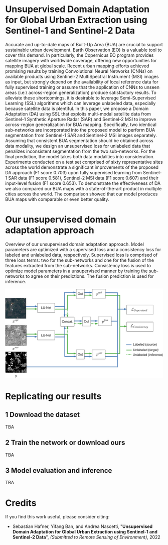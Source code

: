 # Unsupervised Domain Adaptation for Global Urban Extraction using Sentinel-1 and Sentinel-2 Data




Accurate and up-to-date maps of Built-Up Area (BUA) are crucial to support sustainable urban development. Earth Observation (EO) is a valuable tool to cover this demand. In particularly, the Copernicus EO program provides satellite imagery with worldwide coverage, offering new opportunities for mapping BUA at global scale. Recent urban mapping efforts achieved promising results by training Convolutional Neural Networks (CNNs) on available products using Sentinel-2 MultiSpectral Instrument (MSI) images as input, but strongly depend on the availability of local reference data for fully supervised training or assume that the application of CNNs to unseen areas (i.e.\ across-region generalization) produce satisfactory results. To alleviate these shortcomings, it is desirable to leverage Semi-Supervised Learning (SSL) algorithms which can leverage unlabeled data, especially because satellite data is plentiful. In this paper, we propose a Domain Adaptation (DA) using SSL that exploits multi-modal satellite data from Sentinel-1 Synthetic Aperture Radar (SAR) and Sentinel-2 MSI to improve across-region generalization for BUA mapping. Specifically, two identical sub-networks are incorporated into the proposed model to perform BUA segmentation from Sentinel-1 SAR and Sentinel-2 MSI images separately. Assuming that consistent BUA segmentation should be obtained across data modality, we design an unsupervised loss for unlabeled data that penalizes inconsistent segmentation from the two sub-networks. For the final prediction, the model takes both data modalities into consideration. Experiments conducted on a test set comprised of sixty representative sites across the world demonstrate a significant improvements of the proposed DA approach (F1 score 0.703) upon fully supervised learning from Sentinel-1 SAR data (F1 score 0.581), Sentinel-2 MSI data (F1 score 0.607) and their input-level fusion (F1 score 0.653). To demonstrate the effectiveness of DA we also compared our BUA maps with a state-of-the-art product in multiple cities across the world. The comparison showed that our model produces BUA maps with comparable or even better quality.

# Our unsupervised domain adaptation approach

Overview of our unsupervised domain adaptation approach. Model parameters are optimized with a supervised loss and a consistency loss for labeled and unlabeled data, respectively. Supervised loss is comprised of three loss terms: two for the sub-networks and one for the fusion of the features extracted from the sub-networks. Consistency loss is used to optimize model parameters in a unsupervised manner by training the sub-networks to agree on their predictions. The fusion prediction is used for inference.

![](figures/domain_adaptation_workflow_revised.PNG)


# Replicating our results
## 1 Download the dataset
TBA

## 2 Train the network or download ours
TBA

## 3 Model evaluation and inference
TBA

# Credits

If you find this work useful, please consider citing:

* Sebastian Hafner, Yifang Ban, and Andrea Nascetti, "**Unsupervised Domain Adaptation for Global Urban Extraction using Sentinel-1 and Sentinel-2 Data**", *(Submitted to Remote Sensing of Environment)*, 2022

  ```bibtex

  ```
  